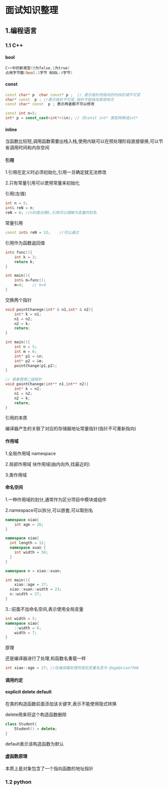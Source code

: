 # 面试知识整理

## 1.编程语言

### 1.1 C++

#### bool

```c++
C++中的新类型(0为false,1为true)
占用字节数(bool:1字节 BOOL:4字节)
```

#### const

```c++
const char* p  char const* p ;	// 表示指针所指向的内存区域不可变
char* const  p ; //表示指针不可变,指针不能指向其他地方
const char* const  p ; 表示两者都不可以修改

const int n=5;
int* p = const_cast<int*>(&n); // 将const int* 类型转换成int*
```

#### inline

当函数比较短,调用函数需要出栈入栈,使用内联可以在预处理阶段直接替换,可以节省调用时间和内存空间

#### 引用

1.引用在定义时必须初始化,引用一旦确定就无法修改

2.只有常量引用可以使用常量来初始化

引用(左值)

```c++
int n = 5;
int& reN = n;
reN = 6; //n的值也是6,引用可以理解为变量的别名
```

常量引用

```c++
const int& reN = 12;	//可以通过
```

引用作为函数返回值

```c++
int& func(){
	int k = 3;
	return k;
}

int main(){
	int& m=func();
	m=4;	// k=4
}
```

交换两个指针

```c++
void pointChanege(int* & n1,int* & n2){
	int* k = n1;
	n1 = n2;
	n2 = k;
	return;
}

int main(){
	int n = 5;
	int m = 6;
	int* p1 = &n;
	int* p2 = &m;
	pointChange(p1,p2);
}

// 或者使用二级指针
void pointChanege(int** n1,int** n2){
	int* k = n1;
	n1 = n2;
	n2 = k;
	return;
}
```

引用的本质

编译器产生的关联了对应的存储器地址常量指针(指针不可重新指向)

#### 作用域

1.全局作用域 namespace

2.局部作用域 块作用域(由内向外,找最近的)

3.类作用域

#### 命名空间

1.一种作用域的划分,通常作为区分项目中模块或组件

2.namespace可以拆分,可以嵌套,可以取别名

```c++
namespace xiao{
	int age = 26;
}

namespace xiao{
  int length = 12;
  namespace xuan {
    int width = 34;
  }
}

namespace n = xiao::xuan;

int main(){
	xiao::age = 27;
  xiao::xuan::width = 23;
  n::width = 27;
}
```

3.::前面不加命名空间,表示使用全局变量

```c++
int width = 5;
namespace xiao{
	::width = 6;
	width = 7;
}
```

原理

还是编译器进行了处理,和函数名重载一样

```c++
int xiao::age = 27;	//在编译器处理完成后变量名变为 @age@xiao?3HA
```

#### 调用约定



#### explicit delete default

在类的构造函数前面添加该关键字,表示不能使用隐式转换

delete用来将这个构造函数删除

```c++
class Student{
	Student() = delete;
}
```

default表示该构造函数为默认

#### 虚函数原理

本质上是对象包含了一个指向函数的地址指针

### 1.2 python














